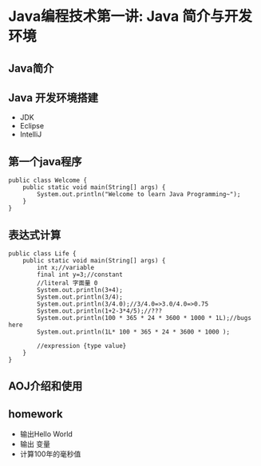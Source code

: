 # Java编程技术第一讲: Java 简介与开发环境 #
## Java简介

## Java 开发环境搭建
- JDK
- Eclipse
- IntelliJ 

## 第一个java程序
```
public class Welcome {
	public static void main(String[] args) {
		System.out.println("Welcome to learn Java Programming~");
	}
}

```
## 表达式计算
```
public class Life {
	public static void main(String[] args) {
		int x;//variable
		final int y=3;//constant
		//literal 字面量 0
		System.out.println(3+4);
		System.out.println(3/4);
		System.out.println(3/4.0);//3/4.0=>3.0/4.0=>0.75
		System.out.println(1+2-3*4/5);//???
		System.out.println(100 * 365 * 24 * 3600 * 1000 * 1L);//bugs here
		System.out.println(1L* 100 * 365 * 24 * 3600 * 1000 );

		//expression {type value}
	}
}

```
## AOJ介绍和使用
## homework
- 输出Hello World
- 输出 变量
- 计算100年的毫秒值
